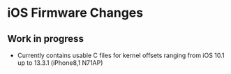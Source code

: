 # iOS Firmware Changes

## Work in progress
- Currently contains usable C files for kernel offsets ranging from iOS 10.1 up to 13.3.1 (iPhone8,1 N71AP)
